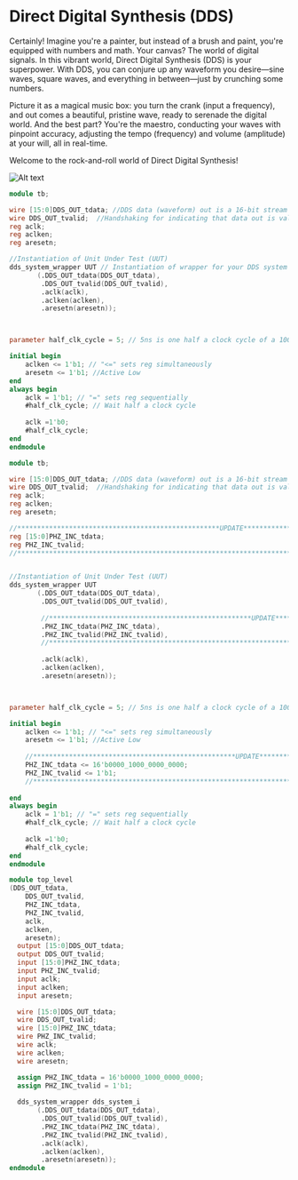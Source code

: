 # Direct Digital Synthesis (DDS)

Certainly! Imagine you're a painter, but instead of a brush and paint, you're equipped with numbers and math. Your canvas? The world of digital signals. In this vibrant world, Direct Digital Synthesis (DDS) is your superpower. With DDS, you can conjure up any waveform you desire—sine waves, square waves, and everything in between—just by crunching some numbers. 

Picture it as a magical music box: you turn the crank (input a frequency), and out comes a beautiful, pristine wave, ready to serenade the digital world. And the best part? You're the maestro, conducting your waves with pinpoint accuracy, adjusting the tempo (frequency) and volume (amplitude) at your will, all in real-time.

Welcome to the rock-and-roll world of Direct Digital Synthesis!

![Alt text]("../figs/dds_m1_lab1/Screenshot%20(1).png"?raw=true)


```verilog
module tb;

wire [15:0]DDS_OUT_tdata; //DDS data (waveform) out is a 16-bit stream
wire DDS_OUT_tvalid;  //Handshaking for indicating that data out is valid
reg aclk;
reg aclken;
reg aresetn;

//Instantiation of Unit Under Test (UUT)
dds_system_wrapper UUT // Instantiation of wrapper for your DDS system
       (.DDS_OUT_tdata(DDS_OUT_tdata),
        .DDS_OUT_tvalid(DDS_OUT_tvalid),
        .aclk(aclk),
        .aclken(aclken),
        .aresetn(aresetn));



parameter half_clk_cycle = 5; // 5ns is one half a clock cycle of a 100 MHz matches

initial begin
    aclken <= 1'b1; // "<=" sets reg simultaneously 
    aresetn <= 1'b1; //Active Low
end
always begin
    aclk = 1'b1; // "=" sets reg sequentially
    #half_clk_cycle; // Wait half a clock cycle
    
    aclk =1'b0;
    #half_clk_cycle;
end
endmodule
```


```verilog
module tb;

wire [15:0]DDS_OUT_tdata; //DDS data (waveform) out is a 16-bit stream
wire DDS_OUT_tvalid;  //Handshaking for indicating that data out is valid
reg aclk;
reg aclken;
reg aresetn;

//***************************************************UPDATE************
reg [15:0]PHZ_INC_tdata;
reg PHZ_INC_tvalid;
//*********************************************************************


//Instantiation of Unit Under Test (UUT)
dds_system_wrapper UUT
       (.DDS_OUT_tdata(DDS_OUT_tdata),
        .DDS_OUT_tvalid(DDS_OUT_tvalid),
        
        //***************************************************UPDATE************
        .PHZ_INC_tdata(PHZ_INC_tdata),
        .PHZ_INC_tvalid(PHZ_INC_tvalid),
        //*********************************************************************
        
        .aclk(aclk),
        .aclken(aclken),
        .aresetn(aresetn));



parameter half_clk_cycle = 5; // 5ns is one half a clock cycle of a 100 MHz matches

initial begin
    aclken <= 1'b1; // "<=" sets reg simultaneously 
    aresetn <= 1'b1; //Active Low
    
    //***************************************************UPDATE************
    PHZ_INC_tdata <= 16'b0000_1000_0000_0000;
    PHZ_INC_tvalid <= 1'b1;
    //*********************************************************************
    
end
always begin
    aclk = 1'b1; // "=" sets reg sequentially
    #half_clk_cycle; // Wait half a clock cycle
    
    aclk =1'b0;
    #half_clk_cycle;
end
endmodule
```


```verilog
module top_level
(DDS_OUT_tdata,
    DDS_OUT_tvalid,
    PHZ_INC_tdata,
    PHZ_INC_tvalid,
    aclk,
    aclken,
    aresetn);
  output [15:0]DDS_OUT_tdata;
  output DDS_OUT_tvalid;
  input [15:0]PHZ_INC_tdata;
  input PHZ_INC_tvalid;
  input aclk;
  input aclken;
  input aresetn;

  wire [15:0]DDS_OUT_tdata;
  wire DDS_OUT_tvalid;
  wire [15:0]PHZ_INC_tdata;
  wire PHZ_INC_tvalid;
  wire aclk;
  wire aclken;
  wire aresetn;

  assign PHZ_INC_tdata = 16'b0000_1000_0000_0000;
  assign PHZ_INC_tvalid = 1'b1;
  
  dds_system_wrapper dds_system_i
       (.DDS_OUT_tdata(DDS_OUT_tdata),
        .DDS_OUT_tvalid(DDS_OUT_tvalid),
        .PHZ_INC_tdata(PHZ_INC_tdata),
        .PHZ_INC_tvalid(PHZ_INC_tvalid),
        .aclk(aclk),
        .aclken(aclken),
        .aresetn(aresetn));
endmodule
```